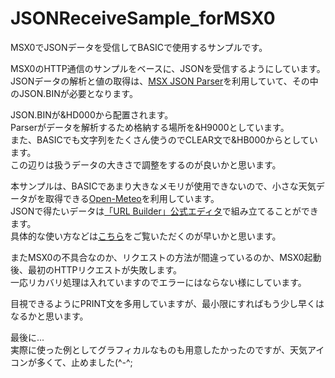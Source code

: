 # JSONReceiveSample_forMSX0
MSX0でJSONデータを受信してBASICで使用するサンプルです。  

MSX0のHTTP通信のサンプルをベースに、JSONを受信するようにしています。  
JSONデータの解析と値の取得は、[MSX JSON Parser](https://github.com/ricbit/msxjson)を利用していて、その中のJSON.BINが必要となります。  

JSON.BINが&HD000から配置されます。  
Parserがデータを解析するため格納する場所を&H9000としています。  
また、BASICでも文字列をたくさん使うのでCLEAR文で&HB000からとしています。  
この辺りは扱うデータの大きさで調整をするのが良いかと思います。  
  
本サンプルは、BASICであまり大きなメモリが使用できないので、小さな天気データがを取得できる[Open-Meteo](https://open-meteo.com/)を利用しています。  
JSONで得たいデータは[「URL Builder」公式エディタ](https://open-meteo.com/en/docs)で組み立てることができます。  
具体的な使い方などは[こちら](https://paiza.hatenablog.com/entry/2021/11/04/130000)をご覧いただくのが早いかと思います。  
  
またMSX0の不具合なのか、リクエストの方法が間違っているのか、MSX0起動後、最初のHTTPリクエストが失敗します。  
一応リカバリ処理は入れていますのでエラーにはならない様にしています。  
  
目視できるようにPRINT文を多用していますが、最小限にすればもう少し早くはなるかと思います。  

最後に...  
実際に使った例としてグラフィカルなものも用意したかったのですが、天気アイコンが多くて、止めました(^-^;
